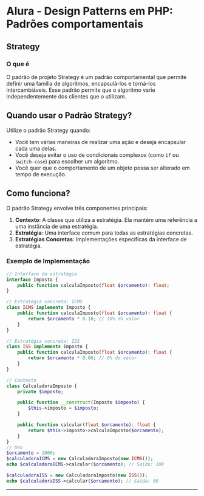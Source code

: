 # Alura - Design Patterns em PHP: Padrões comportamentais

## Strategy

### O que é

O padrão de projeto Strategy é um padrão comportamental que permite definir uma família de algoritmos, encapsulá-los e torná-los intercambiáveis. Esse padrão permite que o algoritmo varie independentemente dos clientes que o utilizam.

## Quando usar o Padrão Strategy?

Utilize o padrão Strategy quando:
- Você tem várias maneiras de realizar uma ação e deseja encapsular cada uma delas.
- Você deseja evitar o uso de condicionais complexos (como `if` ou `switch-case`) para escolher um algoritmo.
- Você quer que o comportamento de um objeto possa ser alterado em tempo de execução.

## Como funciona?

O padrão Strategy envolve três componentes principais:

1. **Contexto**: A classe que utiliza a estratégia. Ela mantém uma referência a uma instância de uma estratégia.
2. **Estratégia**: Uma interface comum para todas as estratégias concretas.
3. **Estratégias Concretas**: Implementações específicas da interface de estratégia.

### Exemplo de Implementação

```php
// Interface da estratégia
interface Imposto {
    public function calculaImposto(float $orcamento): float;
}

// Estratégia concreta: ICMS
class ICMS implements Imposto {
    public function calculaImposto(float $orcamento): float {
        return $orcamento * 0.10; // 10% do valor
    }
}

// Estratégia concreta: ISS
class ISS implements Imposto {
    public function calculaImposto(float $orcamento): float {
        return $orcamento * 0.06; // 6% do valor
    }
}

// Contexto
class CalculadoraImposto {
    private $imposto;

    public function __construct(Imposto $imposto) {
        $this->imposto = $imposto;
    }

    public function calcular(float $orcamento): float {
        return $this->imposto->calculaImposto($orcamento);
    }
}
// Uso
$orcamento = 1000;
$calculadoraICMS = new CalculadoraImposto(new ICMS());
echo $calculadoraICMS->calcular($orcamento); // Saída: 100

$calculadoraISS = new CalculadoraImposto(new ISS());
echo $calculadoraISS->calcular($orcamento); // Saída: 60
```

---

